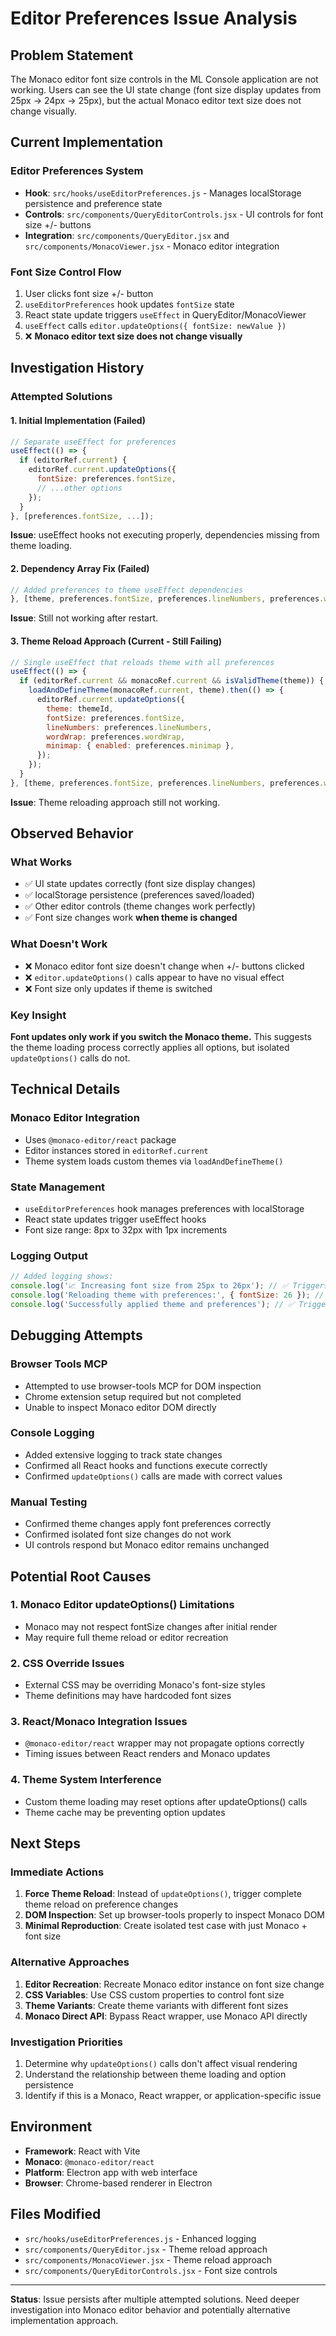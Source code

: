 # Editor Preferences Issue Analysis

## Problem Statement

The Monaco editor font size controls in the ML Console application are not working. Users can see the UI state change (font size display updates from 25px → 24px → 25px), but the actual Monaco editor text size does not change visually.

## Current Implementation

### Editor Preferences System
- **Hook**: `src/hooks/useEditorPreferences.js` - Manages localStorage persistence and preference state
- **Controls**: `src/components/QueryEditorControls.jsx` - UI controls for font size +/- buttons
- **Integration**: `src/components/QueryEditor.jsx` and `src/components/MonacoViewer.jsx` - Monaco editor integration

### Font Size Control Flow
1. User clicks font size +/- button
2. `useEditorPreferences` hook updates `fontSize` state
3. React state update triggers `useEffect` in QueryEditor/MonacoViewer
4. `useEffect` calls `editor.updateOptions({ fontSize: newValue })`
5. ❌ **Monaco editor text size does not change visually**

## Investigation History

### Attempted Solutions

#### 1. Initial Implementation (Failed)
```javascript
// Separate useEffect for preferences
useEffect(() => {
  if (editorRef.current) {
    editorRef.current.updateOptions({
      fontSize: preferences.fontSize,
      // ...other options
    });
  }
}, [preferences.fontSize, ...]);
```
**Issue**: useEffect hooks not executing properly, dependencies missing from theme loading.

#### 2. Dependency Array Fix (Failed)
```javascript
// Added preferences to theme useEffect dependencies
}, [theme, preferences.fontSize, preferences.lineNumbers, preferences.wordWrap, preferences.minimap]);
```
**Issue**: Still not working after restart.

#### 3. Theme Reload Approach (Current - Still Failing)
```javascript
// Single useEffect that reloads theme with all preferences
useEffect(() => {
  if (editorRef.current && monacoRef.current && isValidTheme(theme)) {
    loadAndDefineTheme(monacoRef.current, theme).then(() => {
      editorRef.current.updateOptions({
        theme: themeId,
        fontSize: preferences.fontSize,
        lineNumbers: preferences.lineNumbers,
        wordWrap: preferences.wordWrap,
        minimap: { enabled: preferences.minimap },
      });
    });
  }
}, [theme, preferences.fontSize, preferences.lineNumbers, preferences.wordWrap, preferences.minimap]);
```
**Issue**: Theme reloading approach still not working.

## Observed Behavior

### What Works
- ✅ UI state updates correctly (font size display changes)
- ✅ localStorage persistence (preferences saved/loaded)
- ✅ Other editor controls (theme changes work perfectly)
- ✅ Font size changes work **when theme is changed**

### What Doesn't Work
- ❌ Monaco editor font size doesn't change when +/- buttons clicked
- ❌ `editor.updateOptions()` calls appear to have no visual effect
- ❌ Font size only updates if theme is switched

### Key Insight
**Font updates only work if you switch the Monaco theme.** This suggests the theme loading process correctly applies all options, but isolated `updateOptions()` calls do not.

## Technical Details

### Monaco Editor Integration
- Uses `@monaco-editor/react` package
- Editor instances stored in `editorRef.current`
- Theme system loads custom themes via `loadAndDefineTheme()`

### State Management
- `useEditorPreferences` hook manages preferences with localStorage
- React state updates trigger useEffect hooks
- Font size range: 8px to 32px with 1px increments

### Logging Output
```javascript
// Added logging shows:
console.log('📈 Increasing font size from 25px to 26px'); // ✅ Triggers
console.log('Reloading theme with preferences:', { fontSize: 26 }); // ✅ Triggers
console.log('Successfully applied theme and preferences'); // ✅ Triggers
```

## Debugging Attempts

### Browser Tools MCP
- Attempted to use browser-tools MCP for DOM inspection
- Chrome extension setup required but not completed
- Unable to inspect Monaco editor DOM directly

### Console Logging
- Added extensive logging to track state changes
- Confirmed all React hooks and functions execute correctly
- Confirmed `updateOptions()` calls are made with correct values

### Manual Testing
- Confirmed theme changes apply font preferences correctly
- Confirmed isolated font size changes do not work
- UI controls respond but Monaco editor remains unchanged

## Potential Root Causes

### 1. Monaco Editor updateOptions() Limitations
- Monaco may not respect fontSize changes after initial render
- May require full theme reload or editor recreation

### 2. CSS Override Issues
- External CSS may be overriding Monaco's font-size styles
- Theme definitions may have hardcoded font sizes

### 3. React/Monaco Integration Issues
- `@monaco-editor/react` wrapper may not propagate options correctly
- Timing issues between React renders and Monaco updates

### 4. Theme System Interference
- Custom theme loading may reset options after updateOptions() calls
- Theme cache may be preventing option updates

## Next Steps

### Immediate Actions
1. **Force Theme Reload**: Instead of `updateOptions()`, trigger complete theme reload on preference changes
2. **DOM Inspection**: Set up browser-tools properly to inspect Monaco DOM
3. **Minimal Reproduction**: Create isolated test case with just Monaco + font size

### Alternative Approaches
1. **Editor Recreation**: Recreate Monaco editor instance on font size change
2. **CSS Variables**: Use CSS custom properties to control font size
3. **Theme Variants**: Create theme variants with different font sizes
4. **Monaco Direct API**: Bypass React wrapper, use Monaco API directly

### Investigation Priorities
1. Determine why `updateOptions()` calls don't affect visual rendering
2. Understand the relationship between theme loading and option persistence
3. Identify if this is a Monaco, React wrapper, or application-specific issue

## Environment
- **Framework**: React with Vite
- **Monaco**: `@monaco-editor/react`
- **Platform**: Electron app with web interface
- **Browser**: Chrome-based renderer in Electron

## Files Modified
- `src/hooks/useEditorPreferences.js` - Enhanced logging
- `src/components/QueryEditor.jsx` - Theme reload approach
- `src/components/MonacoViewer.jsx` - Theme reload approach
- `src/components/QueryEditorControls.jsx` - Font size controls

---

**Status**: Issue persists after multiple attempted solutions. Need deeper investigation into Monaco editor behavior and potentially alternative implementation approach.
